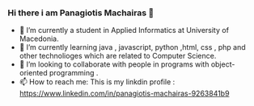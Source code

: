 ### Hi there i am Panagiotis Machairas 👋


- 🔭 I’m currently a student in Applied Informatics at University of Macedonia.
- 🌱 I’m currently learning java , javascript, python ,html, css , php and other technolioges which are related to Computer Science.
- 👯 I’m looking to collaborate with people in programs with object-oriented programming .
- 📫 How to reach me: This is my linkdin profile : https://www.linkedin.com/in/panagiotis-machairas-9263841b9

